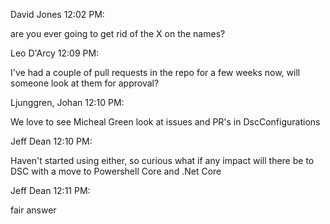 David Jones 12:02 PM: 

are you ever going to get rid of the X on the names?

Leo D'Arcy 12:09 PM: 

I've had a couple of pull requests in the repo for a few weeks now, will someone look at them for approval?

Ljunggren, Johan 12:10 PM: 

We love to see Micheal Green look at issues and PR's in DscConfigurations

Jeff Dean 12:10 PM: 

Haven't started using either, so curious what if any impact will there be to DSC with a move to Powershell Core and .Net Core

Jeff Dean 12:11 PM: 

fair answer


